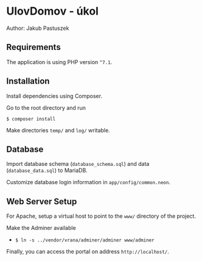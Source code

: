 UlovDomov - úkol
=================

Author: Jakub Pastuszek


Requirements
------------

The application is using PHP version `^7.1`.


Installation
------------

Install dependencies using Composer.

Go to the root directory and run

`$ composer install`

Make directories `temp/` and `log/` writable.


Database
----------------

Import database schema (`database_schema.sql`) and data (`database_data.sql`) to MariaDB.

Customize database login information in `app/config/common.neon`.


Web Server Setup
----------------

For Apache, setup a virtual host to point to the `www/` directory of the project.

Make the Adminer available

- `$ ln -s ../vendor/vrana/adminer/adminer www/adminer`

Finally, you can access the portal on address `http://localhost/`.
